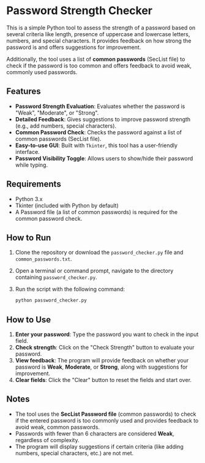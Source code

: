 # Password Strength Checker

This is a simple Python tool to assess the strength of a password based on several criteria like length, presence of uppercase and lowercase letters, numbers, and special characters. It provides feedback on how strong the password is and offers suggestions for improvement.

Additionally, the tool uses a list of **common passwords** (SecList file) to check if the password is too common and offers feedback to avoid weak, commonly used passwords.

## Features

- **Password Strength Evaluation**: Evaluates whether the password is "Weak", "Moderate", or "Strong".
- **Detailed Feedback**: Gives suggestions to improve password strength (e.g., add numbers, special characters).
- **Common Password Check**: Checks the password against a list of common passwords (SecList file).
- **Easy-to-use GUI**: Built with `Tkinter`, this tool has a user-friendly interface.
- **Password Visibility Toggle**: Allows users to show/hide their password while typing.

## Requirements

- Python 3.x
- Tkinter (included with Python by default)
- A Password file (a list of common passwords) is required for the common password check.

## How to Run

1. Clone the repository or download the `password_checker.py` file and `common_passwords.txt`.
2. Open a terminal or command prompt, navigate to the directory containing `password_checker.py`.
3. Run the script with the following command:

   ```bash
   python password_checker.py
   ```

## How to Use

1. **Enter your password**: Type the password you want to check in the input field.
2. **Check strength**: Click on the "Check Strength" button to evaluate your password.
3. **View feedback**: The program will provide feedback on whether your password is **Weak**, **Moderate**, or **Strong**, along with suggestions for improvement.
4. **Clear fields**: Click the "Clear" button to reset the fields and start over.

## Notes

- The tool uses the **SecList Password file** (common passwords) to check if the entered password is too commonly used and provides feedback to avoid weak, common passwords.
- Passwords with fewer than 6 characters are considered **Weak**, regardless of complexity.
- The program will display suggestions if certain criteria (like adding numbers, special characters, etc.) are not met.
